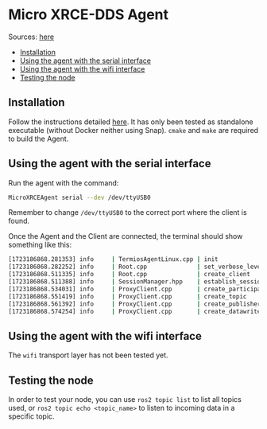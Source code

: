 # Micro XRCE-DDS Agent

Sources: [here](https://micro-xrce-dds.docs.eprosima.com/en/latest/index.html)

- [Installation](#installation)
- [Using the agent with the serial interface](#using-the-agent-with-the-serial-interface)
- [Using the agent with the wifi interface](#using-the-agent-with-the-wifi-interface)
- [Testing the node](#testing-the-node)

## Installation

Follow the instructions detailed [here](https://micro-xrce-dds.docs.eprosima.com/en/latest/installation.html). It has only been tested as standalone executable (without Docker neither using Snap).
`cmake` and `make` are required to build the Agent.

## Using the agent with the serial interface

Run the agent with the command:

```bash
MicroXRCEAgent serial --dev /dev/ttyUSB0
```

Remember to change `/dev/ttyUSB0` to the correct port where the client is found.

Once the Agent and the Client are connected, the terminal should show something like this:

```bash
[1723186868.281353] info     | TermiosAgentLinux.cpp | init                     | running...             | fd: 3
[1723186868.282252] info     | Root.cpp              | set_verbose_level        | logger setup           | verbose_level: 4
[1723186868.511335] info     | Root.cpp              | create_client            | create                 | client_key: 0x64C59DFF, session_id: 0x81
[1723186868.511388] info     | SessionManager.hpp    | establish_session        | session established    | client_key: 0x64C59DFF, address: 0
[1723186868.534031] info     | ProxyClient.cpp       | create_participant       | participant created    | client_key: 0x64C59DFF, participant_id: 0x000(1)
[1723186868.551419] info     | ProxyClient.cpp       | create_topic             | topic created          | client_key: 0x64C59DFF, topic_id: 0x000(2), participant_id: 0x000(1)
[1723186868.561392] info     | ProxyClient.cpp       | create_publisher         | publisher created      | client_key: 0x64C59DFF, publisher_id: 0x000(3), participant_id: 0x000(1)
[1723186868.574254] info     | ProxyClient.cpp       | create_datawriter        | datawriter created     | client_key: 0x64C59DFF, datawriter_id: 0x000(5), publisher_id: 0x000(3)
```

## Using the agent with the wifi interface

The `wifi` transport layer has not been tested yet.

## Testing the node

In order to test your node, you can use `ros2 topic list` to list all topics used, or `ros2 topic echo <topic_name>` to listen to incoming data in a specific topic.

